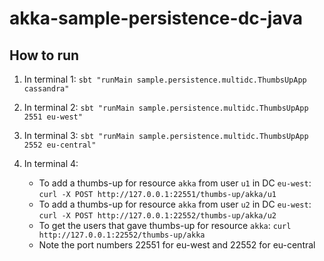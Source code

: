 akka-sample-persistence-dc-java
===============================

## How to run

1. In terminal 1: `sbt "runMain sample.persistence.multidc.ThumbsUpApp cassandra"`

1. In terminal 2: `sbt "runMain sample.persistence.multidc.ThumbsUpApp 2551 eu-west"`

1. In terminal 3: `sbt "runMain sample.persistence.multidc.ThumbsUpApp 2552 eu-central"`

1. In terminal 4:
    * To add a thumbs-up for resource `akka` from user `u1` in DC `eu-west`: `curl -X POST http://127.0.0.1:22551/thumbs-up/akka/u1`
    * To add a thumbs-up for resource `akka` from user `u2` in DC `eu-west`: `curl -X POST http://127.0.0.1:22552/thumbs-up/akka/u2`
    * To get the users that gave thumbs-up for resource `akka`: `curl http://127.0.0.1:22552/thumbs-up/akka`
    * Note the port numbers 22551 for eu-west and 22552 for eu-central
